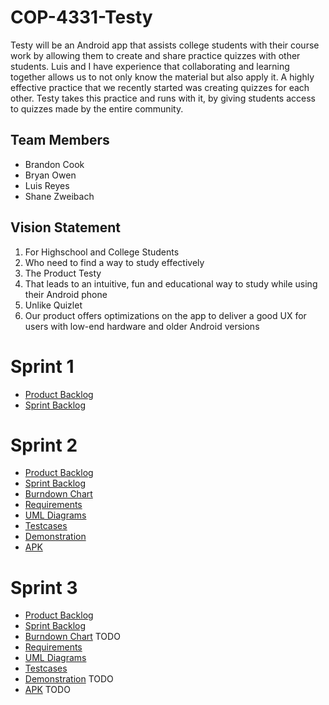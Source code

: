 # COP-4331-Testy

Testy will be an Android app that assists college students with their course work by allowing them to create and share practice quizzes with other students. Luis and I have experience that collaborating and learning together allows us to not only know the material but also apply it. A highly effective practice that we recently started was creating quizzes for each other. Testy takes this practice and runs with it, by giving students access to quizzes made by the entire community.


## Team Members

- Brandon Cook
- Bryan Owen
- Luis Reyes
- Shane Zweibach

## Vision Statement

1. For Highschool and College Students
2. Who need to find a way to study effectively
3. The Product Testy
4. That leads to an intuitive, fun and educational way to study while using their Android phone
5. Unlike Quizlet
6. Our product offers optimizations on the app to deliver a good UX for users with low-end hardware and older Android versions

# Sprint 1

- [Product Backlog](https://github.com/fmadrid1317/COP-4331C-Project-Testy/blob/LuisReyesTestyBranch/ProductBacklog.md)
- [Sprint Backlog](https://github.com/fmadrid1317/COP-4331C-Project-Testy/blob/LuisReyesTestyBranch/Sprint%20Backlog.md)


# Sprint 2

- [Product Backlog](https://github.com/fmadrid1317/COP-4331C-Project-Testy/blob/master/Sprint2/ProductBacklog.md)
- [Sprint Backlog](https://github.com/fmadrid1317/COP-4331C-Project-Testy/blob/master/Sprint2/Sprint%20Backlog.md)
- [Burndown Chart](https://github.com/fmadrid1317/COP-4331C-Project-Testy/blob/master/Sprint2/Sprint2BurndownChart.xlsx)
- [Requirements](https://github.com/fmadrid1317/COP-4331C-Project-Testy/blob/master/Sprint2/Requirements.md)
- [UML Diagrams](https://github.com/fmadrid1317/COP-4331C-Project-Testy/tree/master/Sprint2/UML%20Diagrams)
- [Testcases](https://github.com/fmadrid1317/COP-4331C-Project-Testy/blob/master/Sprint2/Testcases.txt)
- [Demonstration](https://github.com/fmadrid1317/COP-4331C-Project-Testy/blob/master/Sprint2/Testy%20Demonstration.mp4)
- [APK](https://github.com/fmadrid1317/COP-4331C-Project-Testy/blob/master/Sprint2/Testy.apk)

# Sprint 3

- [Product Backlog](https://github.com/fmadrid1317/COP-4331C-Project-Testy/blob/master/Sprint3/Product%20Backlog.md)
- [Sprint Backlog](https://github.com/fmadrid1317/COP-4331C-Project-Testy/blob/master/Sprint3/Sprint%20Backlog.md)
- [Burndown Chart]() TODO
- [Requirements](https://github.com/fmadrid1317/COP-4331C-Project-Testy/blob/master/Sprint3/Requirements.md)
- [UML Diagrams](https://github.com/fmadrid1317/COP-4331C-Project-Testy/tree/master/Sprint3/UML%20Diagrams)
- [Testcases](https://github.com/fmadrid1317/COP-4331C-Project-Testy/blob/master/Sprint3/Testcases.txt)
- [Demonstration]() TODO
- [APK]() TODO
